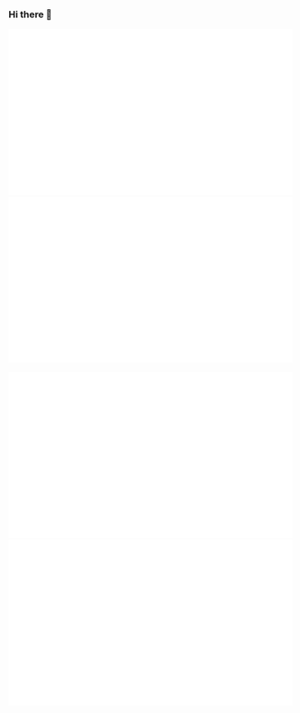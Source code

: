 ### Hi there 👋

![](https://raw.githubusercontent.com/guts117/github-stats/master/generated/overview.svg#gh-dark-mode-only?token=<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>)
![](https://raw.githubusercontent.com/guts117/github-stats/master/generated/overview.svg#gh-light-mode-only?token=<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>)

![](https://raw.githubusercontent.com/guts117/github-stats/master/generated/languages.svg#gh-dark-mode-only?token=<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>)
![](https://raw.githubusercontent.com/guts117/github-stats/master/generated/languages.svg#gh-light-mode-only?token=<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>)
<!--
**guts117/guts117** is a ✨ _special_ ✨ repository because its `README.md` (this file) appears on your GitHub profile.

Here are some ideas to get you started:

- 🔭 I’m currently working on ...
- 🌱 I’m currently learning ...
- 👯 I’m looking to collaborate on ...
- 🤔 I’m looking for help with ...
- 💬 Ask me about ...
- 📫 How to reach me: ...
- 😄 Pronouns: ...
- ⚡ Fun fact: ...
-->
